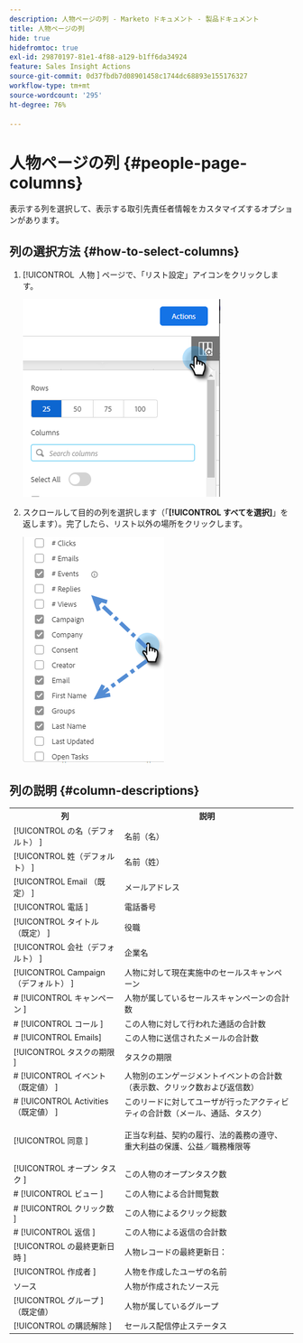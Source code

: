 ```yaml
---
description: 人物ページの列 - Marketo ドキュメント - 製品ドキュメント
title: 人物ページの列
hide: true
hidefromtoc: true
exl-id: 29870197-81e1-4f88-a129-b1ff6da34924
feature: Sales Insight Actions
source-git-commit: 0d37fbdb7d08901458c1744dc68893e155176327
workflow-type: tm+mt
source-wordcount: '295'
ht-degree: 76%

---
```


# 人物ページの列 {#people-page-columns}

表示する列を選択して、表示する取引先責任者情報をカスタマイズするオプションがあります。

## 列の選択方法 {#how-to-select-columns}

1. [!UICONTROL &#x200B; 人物 &#x200B;] ページで、「リスト設定」アイコンをクリックします。

   ![](assets/people-page-columns-1.png)

1. スクロールして目的の列を選択します（「**[!UICONTROL すべてを選択]**」を返します）。完了したら、リスト以外の場所をクリックします。

   ![](assets/people-page-columns-2.png)

## 列の説明 {#column-descriptions}

<table> 
 <colgroup> 
  <col> 
  <col> 
 </colgroup> 
 <tbody> 
  <tr> 
   <th>列</th> 
   <th>説明</th> 
  </tr> 
  <tr> 
   <td>[!UICONTROL の名（デフォルト） &#x200B;]</td> 
   <td>名前（名）</td> 
  </tr> 
  <tr> 
   <td>[!UICONTROL 姓（デフォルト） &#x200B;]</td> 
   <td>名前（姓）</td> 
  </tr> 
  <tr> 
   <td colspan="1">[!UICONTROL Email （既定） &#x200B;]</td> 
   <td colspan="1">メールアドレス</td> 
  </tr> 
  <tr> 
   <td colspan="1">[!UICONTROL 電話 &#x200B;]</td> 
   <td colspan="1">電話番号</td> 
  </tr> 
  <tr> 
   <td colspan="1">[!UICONTROL タイトル （既定） &#x200B;]</td> 
   <td colspan="1">役職</td> 
  </tr> 
  <tr> 
   <td>[!UICONTROL 会社（デフォルト） &#x200B;]</td> 
   <td>企業名</td> 
  </tr> 
  <tr> 
   <td>[!UICONTROL Campaign （デフォルト） &#x200B;]</td> 
   <td>人物に対して現在実施中のセールスキャンペーン</td> 
  </tr> 
  <tr> 
   <td># [!UICONTROL キャンペーン &#x200B;]</td> 
   <td>人物が属しているセールスキャンペーンの合計数</td> 
  </tr> 
  <tr> 
   <td># [!UICONTROL コール &#x200B;]</td> 
   <td>この人物に対して行われた通話の合計数</td> 
  </tr> 
  <tr> 
   <td># [!UICONTROL Emails]</td> 
   <td>この人物に送信されたメールの合計数</td> 
  </tr> 
  <tr> 
   <td>[!UICONTROL タスクの期限 &#x200B;]</td> 
   <td>タスクの期限</td> 
  </tr> 
  <tr> 
   <td># [!UICONTROL イベント （既定値） &#x200B;]</td> 
   <td>人物別のエンゲージメントイベントの合計数（表示数、クリック数および返信数）</td> 
  </tr> 
  <tr> 
   <td># [!UICONTROL Activities （既定値） &#x200B;]</td> 
   <td>このリードに対してユーザが行ったアクティビティの合計数（メール、通話、タスク）</td> 
  </tr> 
  <tr> 
   <td>[!UICONTROL 同意 &#x200B;]</td> 
   <td><p>正当な利益、契約の履行、法的義務の遵守、重大利益の保護、公益／職務権限等</p></td> 
  </tr> 
  <tr> 
   <td>[!UICONTROL オープン タスク &#x200B;]</td> 
   <td>この人物のオープンタスク数</td> 
  </tr> 
  <tr> 
   <td># [!UICONTROL ビュー &#x200B;]</td> 
   <td>この人物による合計閲覧数</td> 
  </tr> 
  <tr> 
   <td># [!UICONTROL クリック数 &#x200B;]</td> 
   <td>この人物によるクリック総数</td> 
  </tr> 
  <tr> 
   <td># [!UICONTROL 返信 &#x200B;]</td> 
   <td>この人物による返信の合計数</td> 
  </tr> 
  <tr> 
   <td>[!UICONTROL の最終更新日時 &#x200B;]</td> 
   <td>人物レコードの最終更新日：</td> 
  </tr> 
  <tr> 
   <td>[!UICONTROL 作成者 &#x200B;]</td> 
   <td>人物を作成したユーザの名前</td> 
  </tr> 
  <tr> 
   <td>ソース</td> 
   <td>人物が作成されたソース元</td> 
  </tr> 
  <tr> 
   <td>[!UICONTROL グループ &#x200B;] （既定値）</td> 
   <td>人物が属しているグループ</td> 
  </tr> 
  <tr> 
   <td colspan="1">[!UICONTROL の購読解除 &#x200B;]</td> 
   <td colspan="1">セールス配信停止ステータス</td> 
  </tr> 
 </tbody> 
</table>

